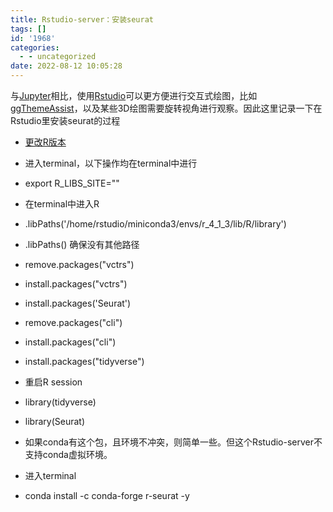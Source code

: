 ```yaml
---
title: Rstudio-server：安装seurat
tags: []
id: '1968'
categories:
  - - uncategorized
date: 2022-08-12 10:05:28
---
```


与[Jupyter](https://occdn.limour.top/2179.html)相比，使用[Rstudio](https://occdn.limour.top/1677.html)可以更方便进行交互式绘图，比如[ggThemeAssist](https://occdn.limour.top/1682.html)，以及某些3D绘图需要旋转视角进行观察。因此这里记录一下在Rstudio里安装seurat的过程

*   [更改R版本](https://occdn.limour.top/1680.html)
*   进入terminal，以下操作均在terminal中进行
*   export R\_LIBS\_SITE=""
*   在terminal中进入R
*   .libPaths('/home/rstudio/miniconda3/envs/r\_4\_1\_3/lib/R/library')
*   .libPaths() 确保没有其他路径
*   remove.packages("vctrs")
*   install.packages("vctrs")
*   install.packages('Seurat')
*   remove.packages("cli")
*   install.packages("cli")
*   install.packages("tidyverse")
*   重启R session
*   library(tidyverse)
*   library(Seurat)

*   如果conda有这个包，且环境不冲突，则简单一些。但这个Rstudio-server不支持conda虚拟环境。
*   进入terminal
*   conda install -c conda-forge r-seurat -y